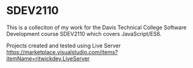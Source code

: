 # SDEV2110

This is a colleciton of my work for the Davis Technical College Software Development course SDEV2110 which covers JavaScript/ES6.

Projects created and tested using Live Server
https://marketplace.visualstudio.com/items?itemName=ritwickdey.LiveServer
